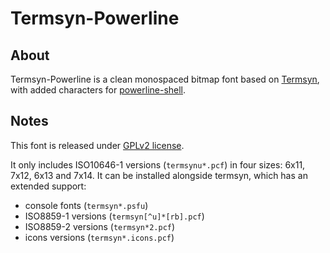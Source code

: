 Termsyn-Powerline
=================

About
-----

Termsyn-Powerline is a clean monospaced bitmap font based on [Termsyn](http://sourceforge.net/projects/termsyn), with added characters for [powerline-shell](https://github.com/milkbikis/powerline-shell).

Notes
-----

This font is released under [GPLv2 license](http://www.gnu.org/licenses/gpl-2.0.html).

It only includes ISO10646-1 versions (`termsynu*.pcf`) in four sizes: 6x11, 7x12, 6x13 and 7x14.
It can be installed alongside termsyn, which has an extended support:
* console fonts (`termsyn*.psfu`)
* ISO8859-1 versions (`termsyn[^u]*[rb].pcf`)
* ISO8859-2 versions (`termsyn*2.pcf`)
* icons versions (`termsyn*.icons.pcf`)
